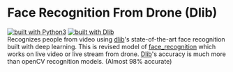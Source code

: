 # Face Recognition From Drone (Dlib)
[![built with Python3](https://img.shields.io/badge/built%20with-Python3-red.svg)](https://www.python.org/) [![built with Dlib](https://img.shields.io/badge/built%20with-Python3-red.svg)](http://dlib.net/) 
<br>
Recognizes people from video using [dlib](http://dlib.net/)'s state-of-the-art face recognition
built with deep learning. This is revised model of [face_recognition](https://github.com/ageitgey/face_recognition) which works on live video or live stream from drone. [Dlib](http://dlib.net/)'s accuracy is much more than openCV recognition models. (Almost 98% accurate)

